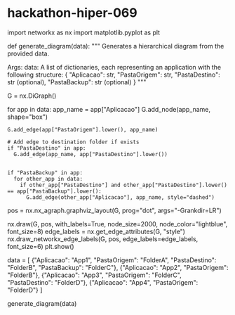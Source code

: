 # hackathon-hiper-069

import networkx as nx
import matplotlib.pyplot as plt

def generate_diagram(data):
  """
  Generates a hierarchical diagram from the provided data.

  Args:
    data: A list of dictionaries, each representing an application with the following structure:
      {
        "Aplicacao": str,
        "PastaOrigem": str,
        "PastaDestino": str (optional),
        "PastaBackup": str (optional)
      }
  """

  
  G = nx.DiGraph()

  
  for app in data:
    app_name = app["Aplicacao"]
    G.add_node(app_name, shape="box")

    
    G.add_edge(app["PastaOrigem"].lower(), app_name)

    # Add edge to destination folder if exists
    if "PastaDestino" in app:
      G.add_edge(app_name, app["PastaDestino"].lower())

    
    if "PastaBackup" in app:
      for other_app in data:
        if other_app["PastaDestino"] and other_app["PastaDestino"].lower() == app["PastaBackup"].lower():
          G.add_edge(other_app["Aplicacao"], app_name, style="dashed")

  
  pos = nx.nx_agraph.graphviz_layout(G, prog="dot", args="-Grankdir=LR")

  
  nx.draw(G, pos, with_labels=True, node_size=2000, node_color="lightblue", font_size=8)
  edge_labels = nx.get_edge_attributes(G, "style")
  nx.draw_networkx_edge_labels(G, pos, edge_labels=edge_labels, font_size=6)
  plt.show()


data = [
  {"Aplicacao": "App1", "PastaOrigem": "FolderA", "PastaDestino": "FolderB", "PastaBackup": "FolderC"},
  {"Aplicacao": "App2", "PastaOrigem": "FolderB"},
  {"Aplicacao": "App3", "PastaOrigem": "FolderC", "PastaDestino": "FolderD"},
  {"Aplicacao": "App4", "PastaOrigem": "FolderD"}
]

generate_diagram(data)
